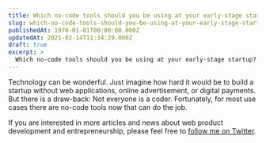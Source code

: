 ```yaml
---
title: Which no-code tools should you be using at your early-stage startup
slug: which-no-code-tools-should-you-be-using-at-your-early-stage-startup
publishedAt: 1970-01-01T00:00:00.000Z
updatedAt: 2021-02-14T11:34:29.000Z
draft: true
excerpt: >
  Which no-code tools should you be using at your early-stage startup?
---
```


Technology can be wonderful. Just imagine how hard it would be to build a startup without web applications, online advertisement, or digital payments. But there is a draw-back: Not everyone is a coder. Fortunately, for most use cases there are no-code tools now that can do the job.

If you are interested in more articles and news about web product development and entrepreneurship, please feel free to [follow me on Twitter](https://twitter.com/intent/follow?original_referer=https%253A%252F%252Fstartup-cto.net%252F&ref_src=twsrc%5Etfw&region=follow_link&screen_name=The_Startup_CTO&tw_p=followbutton).
